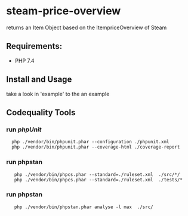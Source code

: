 # steam-price-overview
returns an Item Object based on the ItempriceOverview of Steam

## Requirements:

 * PHP 7.4

## Install and Usage

take a look in 'example' to the an example

## Codequality Tools
 
### run *phpUnit*
 
      php ./vendor/bin/phpunit.phar --configuration ./phpunit.xml
      php ./vendor/bin/phpunit.phar --coverage-html ./coverage-report
      
### run phpstan

       php ./vendor/bin/phpcs.phar --standard=./ruleset.xml  ./src/*/
       php ./vendor/bin/phpcs.phar --standard=./ruleset.xml  ./tests/*
        
### run phpstan
       
       php ./vendor/bin/phpstan.phar analyse -l max  ./src/



